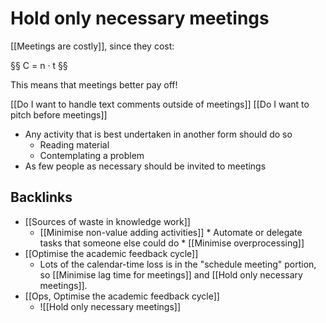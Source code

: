 # Hold only necessary meetings
[[Meetings are costly]], since they cost:

§§ C = n · t §§

This means that meetings better pay off!

[[Do I want to handle text comments outside of meetings]]
[[Do I want to pitch before meetings]]

* Any activity that is best undertaken in another form should do so
	* Reading material
	* Contemplating a problem
* As few people as necessary should be invited to meetings

## Backlinks
* [[Sources of waste in knowledge work]]
	* [[Minimise non-value adding activities]]
	\* Automate or delegate tasks that someone else could do
	\* [[Minimise overprocessing]]
* [[Optimise the academic feedback cycle]]
	* Lots of the calendar-time loss is in the "schedule meeting" portion, so [[Minimise lag time for meetings]] and [[Hold only necessary meetings]].
* [[Ops, Optimise the academic feedback cycle]]
	* ![[Hold only necessary meetings]]

<!-- #Work -->

<!-- {BearID:B27C81BB-8713-479F-9BE1-43FD92230C16-15756-0000130BB6E2BAAC} -->
